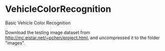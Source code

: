 # VehicleColorRecognition
Basic Vehicle Color Recognition

Download the testing image dataset from http://mc.eistar.net/~pchen/project.html, and uncompressed it to the folder "images".
